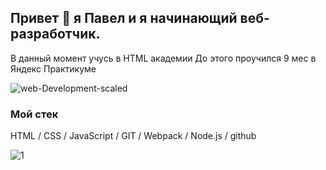 ## Привет 👋 я Павел и я начинающий веб-разработчик.
В данный момент учусь в HTML академии
До этого проучился 9 мес в Яндекс Практикуме 

![web-Development-scaled](https://user-images.githubusercontent.com/73703906/120066384-83dbab80-c08f-11eb-9785-e17aa6885fdb.jpg)

### Мой стек

HTML / CSS / JavaScript / GIT / Webpack / Node.js / github

![1](https://user-images.githubusercontent.com/73703906/120066239-25163200-c08f-11eb-8733-caa04b5791c6.png)


